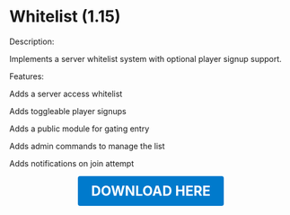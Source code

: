 # Whitelist (1.15)

Description:

Implements a server whitelist system with optional player signup support.

Features:

Adds a server access whitelist

Adds toggleable player signups

Adds a public module for gating entry

Adds admin commands to manage the list

Adds notifications on join attempt

<p align="center"><a href="https://github.com/LiliaFramework/Modules/raw/refs/heads/gh-pages/whitelist.zip" style="display:inline-block;padding:12px 24px;font-size:1.5rem;font-weight:bold;text-decoration:none;color:#fff;background-color:#007acc;border-radius:4px;">DOWNLOAD HERE</a></p>